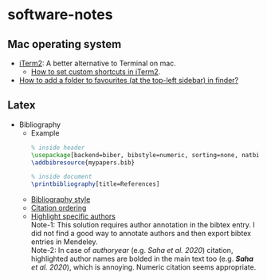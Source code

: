 # software-notes

## Mac operating system
* [iTerm2](https://iterm2.com/): A better alternative to Terminal on mac.
  * [How to set custom shortcuts in iTerm2](https://stackoverflow.com/questions/6205157/iterm-2-how-to-set-keyboard-shortcuts-to-jump-to-beginning-end-of-line).
* [How to add a folder to favourites (at the top-left sidebar) in finder?](https://discussions.apple.com/thread/7160416)

## Latex
* Bibliography
  * Example
    ``` latex
    % inside header
    \usepackage[backend=biber, bibstyle=numeric, sorting=none, natbib=true, defernumbers=true, url = false, maxbibnames=999, giveninits=true, uniquename=false, date=year, isbn=false]{biblatex}
    \addbibresource{mypapers.bib}

    % inside document
    \printbibliography[title=References]
    ```
  * [Bibliography style](https://www.overleaf.com/learn/latex/biblatex_bibliography_styles)
  * [Citation ordering](https://tex.stackexchange.com/questions/51434/biblatex-citation-order)
  * [Highlight specific authors](http://www.hansenlab.org/cv_bibliography_tex)\
  Note-1: This solution requires author annotation in the bibtex entry. I did not find a good way to annotate authors and then export bibtex entries in Mendeley.\
  Note-2: In case of _authoryear_ (e.g. _Saha et al. 2020_) citation, highlighted author names are bolded in the main text too (e.g. _**Saha** et al. 2020_), which is annoying. Numeric citation seems appropriate.
